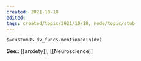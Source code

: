 ```yaml
---
created: 2021-10-18
edited: 
tags: created/topic/2021/10/18, node/topic/stub
---
```

`$=customJS.dv_funcs.mentionedIn(dv)`

**See**:: [[anxiety]], [[Neuroscience]]